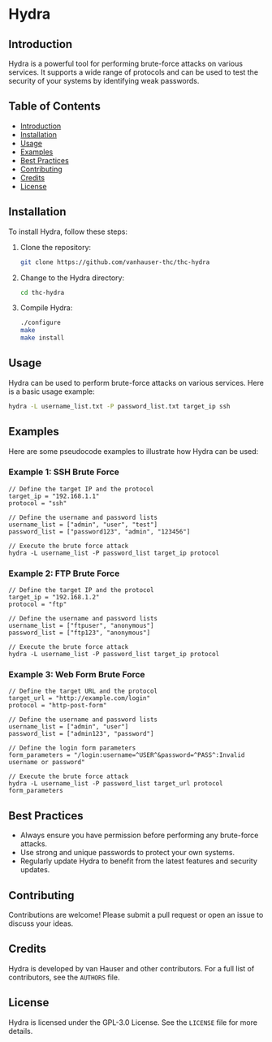 
# Hydra

## Introduction
Hydra is a powerful tool for performing brute-force attacks on various services. It supports a wide range of protocols and can be used to test the security of your systems by identifying weak passwords.

## Table of Contents
- [Introduction](#introduction)
- [Installation](#installation)
- [Usage](#usage)
- [Examples](#examples)
- [Best Practices](#best-practices)
- [Contributing](#contributing)
- [Credits](#credits)
- [License](#license)

## Installation
To install Hydra, follow these steps:

1. Clone the repository:
    ```sh
    git clone https://github.com/vanhauser-thc/thc-hydra
    ```
2. Change to the Hydra directory:
    ```sh
    cd thc-hydra
    ```
3. Compile Hydra:
    ```sh
    ./configure
    make
    make install
    ```

## Usage
Hydra can be used to perform brute-force attacks on various services. Here is a basic usage example:

```sh
hydra -L username_list.txt -P password_list.txt target_ip ssh
```

## Examples
Here are some pseudocode examples to illustrate how Hydra can be used:

### Example 1: SSH Brute Force
```pseudo
// Define the target IP and the protocol
target_ip = "192.168.1.1"
protocol = "ssh"

// Define the username and password lists
username_list = ["admin", "user", "test"]
password_list = ["password123", "admin", "123456"]

// Execute the brute force attack
hydra -L username_list -P password_list target_ip protocol
```

### Example 2: FTP Brute Force
```pseudo
// Define the target IP and the protocol
target_ip = "192.168.1.2"
protocol = "ftp"

// Define the username and password lists
username_list = ["ftpuser", "anonymous"]
password_list = ["ftp123", "anonymous"]

// Execute the brute force attack
hydra -L username_list -P password_list target_ip protocol
```

### Example 3: Web Form Brute Force
```pseudo
// Define the target URL and the protocol
target_url = "http://example.com/login"
protocol = "http-post-form"

// Define the username and password lists
username_list = ["admin", "user"]
password_list = ["admin123", "password"]

// Define the login form parameters
form_parameters = "/login:username=^USER^&password=^PASS^:Invalid username or password"

// Execute the brute force attack
hydra -L username_list -P password_list target_url protocol form_parameters
```

## Best Practices
- Always ensure you have permission before performing any brute-force attacks.
- Use strong and unique passwords to protect your own systems.
- Regularly update Hydra to benefit from the latest features and security updates.

## Contributing
Contributions are welcome! Please submit a pull request or open an issue to discuss your ideas.

## Credits
Hydra is developed by van Hauser and other contributors. For a full list of contributors, see the `AUTHORS` file.

## License
Hydra is licensed under the GPL-3.0 License. See the `LICENSE` file for more details.
